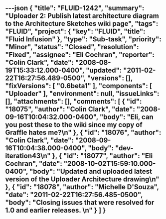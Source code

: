 ---json
{
  "title": "FLUID-1242",
  "summary": "Uploader 2: Publish latest architecture diagram to the Architecture Sketches wiki page",
  "tags": "FLUID",
  "project": {
    "key": "FLUID",
    "title": "Fluid Infusion"
  },
  "type": "Sub-task",
  "priority": "Minor",
  "status": "Closed",
  "resolution": "Fixed",
  "assignee": "Eli Cochran",
  "reporter": "Colin Clark",
  "date": "2008-08-19T15:33:12.000-0400",
  "updated": "2011-02-22T16:27:56.489-0500",
  "versions": [],
  "fixVersions": [
    "0.6beta1"
  ],
  "components": [
    "Uploader"
  ],
  "environment": null,
  "issueLinks": [],
  "attachments": [],
  "comments": [
    {
      "id": "18075",
      "author": "Colin Clark",
      "date": "2008-09-16T10:04:32.000-0400",
      "body": "Eli, can you post these to the wiki since my copy of Graffle hates me?\n"
    },
    {
      "id": "18076",
      "author": "Colin Clark",
      "date": "2008-09-16T10:04:38.000-0400",
      "body": "dev-iteration43\n"
    },
    {
      "id": "18077",
      "author": "Eli Cochran",
      "date": "2008-10-02T15:59:10.000-0400",
      "body": "Updated and uploaded latest version of the Uploader Architecture drawing\n"
    },
    {
      "id": "18078",
      "author": "Michelle D'Souza",
      "date": "2011-02-22T16:27:56.485-0500",
      "body": "Closing issues that were resolved for 1.0 and earlier releases.&#x20;\n"
    }
  ]
}
---

        